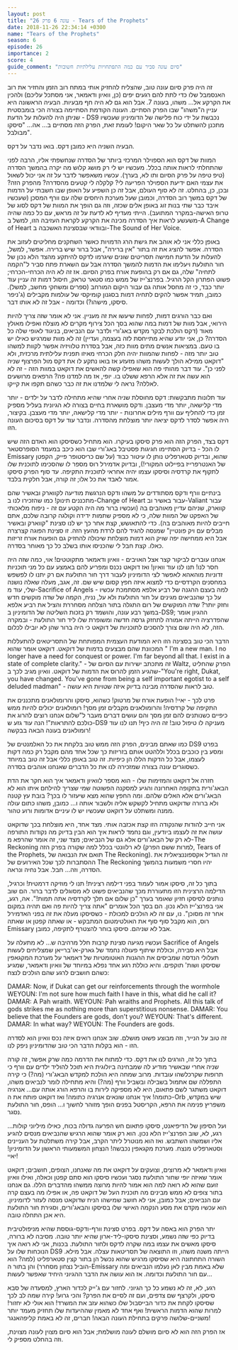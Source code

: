 ```yaml
---
layout: post
title: "עונה 6 פרק 26 - Tears of the Prophets"
date: 2018-11-26 22:34:14 +0300
name: "Tears of the Prophets"
season: 6
episode: 26
importance: 2
score: 4
guide_comment: "סיום עונה סביר עם כמה התפתחויות עלילתיות חשובות"
---
```

זה היה פרק סיום עונה טוב, שהצליח להחזיק אותי במתח רוב הזמן והחזיר את רוב האנסמבל שלו כדי לתת להם רגעים יפים (כן, וואיון ודאמאר, אני מסתכל עליכם) ולהכין את הקרקע אל... משהו, בעונה 7. אבל הוא גם לא היה חף מבעיות. הבעיה הראשונה היא עניין ה"משהו" שבו הפרק הסתיים. העונה הקודמת הסתיימה בצורה הכי בומבסטית שניתן היה להעלות על הדעת - DS9 נכבשת על ידי כוח פלישה של הדומיניון שעכשיו מתכנן להשתלט על כל שאר היקום! לעומת זאת, הפרק הזה מסתיים ב... אה... "סיסקו מבולבל".

הבעיה השניה היא כמובן דקס. בואו נדבר על דקס.

המוות של דקס הוא הספוילר המרכזי ביותר של הסדרה שנחשפתי אליו, הרבה לפני שהתחלתי לראות אותה בכלל. מעכשיו יש לי רק מושג קלוש מה יקרה בהמשך הסדרה (טיפ טיפה על פרק הסיום ותו לא, בערך). עכשיו משאפשר לדבר על זה אני יכול לשאול את עצמי האם ידיעת הספוילר הפריעה לי? קלקלה לי קטעים מהסדרה? מהפרק הזה? ובכן, כן, בהחלט. זה לא סוף העולם, אבל זה כן השפיע על האופן שבו חשבתי על הדמות של דקס במשך רוב הסדרה, וכמובן שעל מערכת היחסים שלה עם וורף המסכן (שעכשיו איבד כבר שתי בנות זוג באופן אלים שכזה, וזה גם הופך את המוות של דקס לסוג של טרופ האישה-במקרר המתועב). הייתי מעדיף לא לדעת על זה מראש, עם כל כמה שהיה משעשע לראות איך הסדרה מכינה את הקרקע לקראת העזיבה הזו, למשל ב-A Change of Heart ובוודאי שבסצינת האשכבה ב-The Sound of Her Voice.

באופן כללי אני לא אוהב את גישת הרג הדמויות כאשר השחקנים מחליטים לעזוב את הסדרה. אפשר להציג את זה בתור "אין ברירה", אבל ברור שיש ברירה. אפשר, למשל, להעלות על הדעת חמישה תסריטים שונים שיגרמו לדקס להיתקע מהצד הלא נכון של חור התולעת ויעלימו את הדמות להמשך הסדרה אבל עם השארת פתח סביר ל"הקמה לתחיה" שלה, גם אם רק בהופעת אורח בפרק הסיום. אז זה לא היה הכרחי-הכרחי; פשוט הפתרון הקל הרגיל. בפרנצ'ייז של ממש כמו סטאר טראק, חיסול דמות זה עניין עוד יותר כבד, כי זה מחסל אותה גם עבור היקום המורחב (ספרים ומשחקי מחשב, למשל). כמובן, תמיד אפשר להקים לתחיה דמות בסגנון קומיקסי של עולמות מקבילים (ג'ניפר סיסקו, מישהו?) וכדומה - אבל זה לא אותו דבר.

ואם כבר הורגים דמות, לפחות שיעשו את זה מעניין. אני לא אומר שזה צריך להיות הירואי, אבל מוות של דמות במה שהוא בסך הכל צירוף מקרים לא מוצלח ואפילו מאולץ מאוד (דקס הולכת לבקר מקדש באג'ורי ולדבר עם הנביאים, בניגוד לאופי שלה כל הסדרה? כן, אני יודע שהיא מתייחסת לזה בעצמה, ועדיין) זה לא מוות שמרגיש כאילו יש בו טעם. במציאות אנשים מתים מוות כזה, אבל בסדרת טלוויזיה אפשר לקוות למשהו טוב יותר מזה - לפחות שהמוות יהיה חלק הכרחי מאיזו תפנית עלילתית מרכזית, ולא "דוקאט ממילא הולך לעשות משהו מזעזע אז בואו נתקע לו את דקס מול הפרצוף שניה לפני כן". עוד דבר מהותי פה הוא שאפילו קשה להאשים את דוקאט במוות הזה - זה לא הוא עשה את זה אלא הרפא ששלט בו. יופי, אז מה למדנו פה? הרפאים מרושעים לאללה? נראה לי שלמדנו את זה כבר כשהם תקפו את קייקו.

עוד תלונות מתבקשות: דקס מחוסלת שניה אחרי שהיא מתחילה לדבר על ילדים - יותר מדי קלישאה, יותר מדי מעצבן. ודקס מושארת בחיים בצורה לא הגיונית בעליל מספיק זמן כדי להחליף עם וורף מילים אחרונות - יותר מדי קלישאה, יותר מדי מעצבן. בקיצור, היה אפשר לסדר לדקס יציאה יותר מוצלחת מהסדרה. ונדבר עוד על דקס בסיכום העונה הזו.

דקס בצד, הפרק הזה הוא פרק סיסקו בעיקרו. הוא מתחיל כשסיסקו הוא האדם הזה שיש לו הכל - בדיוק הסתיימו חגיגות פסטיבל באג'ורי שבו הוא כיכב במעמד הסופרסטאר Emissary שהוא, ובדיוק סטארפליט נותן לו עיטור כבוד (על שם כריסטופר פייק, הקפטן של האנטרפרייז בפיילוט המקורי!), ובדיוק אדמירל רוס מספר לו שהסכימו לתוכנית שלו לתקוף את קרדסיה וסיסקו עצמו יהיה אחראי לתוכנית התקיפה. עד סוף הפרק סיסקו אמור לאבד את כל אלו; זה קורה, אבל חלקית בלבד.

בינתיים וורף ודקס מסתודדים על משהו ודקס הנרגשת מודיעה לקווארק ובאשיר שהם מתכננים תינוק! כמו שהזכירו לנו ב-Change of Heart עבור באשיר וב-Valiant עבור קווארק, שניהם עדיין מאוהבים בה (ועכשיו ברור מה היה הקטע עם זה - ניפוח מלאכותי של האפקט של המוות שלה, כי לא מספיק שתמות ידידה וקולגה קרובה שלכם, אתם חייבים להיות מאוהבים בה). כדי להתאושש, קצת אחר כך יש לנו סצינת "קווארק ובאשיר מבלים עם ויק פונטיין" שמנסה להגיד להם לרדת מהעץ הזה. זו סצינת הפוגה קצרצרה אבל היא ממחישה יפה שויק הוא דמות מוצלחת שיכולה להחזיק גם הופעות אורח זריזות כאלו. קצת חבל לי שהכניסו אותו בשלב כל כך מאוחר בסדרה.

אנחנו עוברים לביקור קצר אצל האויבים - וואיון ודאמאר מתקוטטים! אוי, כמה שזה היה חסר לנו! תנו לנו עוד וואיון! ואז דוקאט נכנס ומפריע להם באמצע עם כל מני תוכניות זדוניות מוהאהא לאפשר לצי הדומיניון לעבור דרך חור התולעת אם רק יתנו לו לפשפש במחסנים הקרדסיים כדי למצוא איזה חפץ קסום שיש שם. זה, אגב, מעלה שאלה נושנה שלי, עוד מ-Sacrifice of Angels - למה בעצם ההגנה של רביע אלפא מסתמכת עכשיו על כך שהנביאים מגינים על חור התולעת ולא על, נניח, הקמה של שדה מוקשים חדש וחזק יותר? שדה המוקשים של רום התגלה בתור הצלחה מסחררת והציל את רביע אלפא במשך רבע עונה, והושמד רק בזכות השליטה של הדומיניון ב-DS9; ההגיון אומר שהפדרציה הייתה אמורה לתחזק גרסה חדשה ומשופרת שלו ליד חור התולעת - ובמקרה הזה, לא היה שום צורך להסכים לתוכניות של דוקאט כי היה ברור שהן לא יובילו לכלום.

הדבר הכי טוב בסצינה הזו היא המודעת העצמית המפותחת של התסריטאים להתעללות המכוונת שהם מבצעים בדמות של דוקאט. דוקאט אומר שהוא " I'm a new man. I no longer have a need for conquest or power. I'm far beyond all that. I exist in a state of complete clarity." - זה מתכתב ישירות עם הסיום של Waltz, הפרק שהחליט שהגיע הזמן להרוס את הדמות של דוקאט. וואיון מגיב לכך ב-"You're right, Dukat, you have changed. You've gone from being a self important egotist to a self deluded madman" - טוב לראות שהסדרה מבינה בדיוק איזה שטויות היא עושה.

פרט לכך - יאיי! הופעת אורח של מרטוק! כשהוא, סיסקו והרומולאנים מתכננים את התקיפה של קרדסיה! והרומולאנים מקבלים זמן מסך! רומולאנים יכולים להיות ממש כיפיים כשנותנים להם זמן מסך והם עושים דברים מעבר ל"שלום אנחנו רוצים להרוג את כולכם להתראות"! הנה עוד גזע ש-DS9 מעניקה לו טיפול טוב! זה היה כיף! תנו לנו עוד רומולאנים בעונה הבאה בבקשה!

כמו שאתם מבינים, הפרק הזה ממש טוב בלקחת את כל האלמנטים של DS9 בפרט ומסע בין כוכבים בכלל וללהטט אותם בזריזות כך שכל אחד מהם מקבל רק כמה דקות לעצמו, אבל כל הדקות הללו הן כיפיות. זה טוב באופן כללי אבל זה טוב במיוחד כשסוגרים עונה בצורה שמזכירה לנו את כל הדברים שאנחנו אוהבים בסדרה.

חזרה אל דוקאט והמזימות שלו - הוא מספר לוואיון ודאמאר איך הוא חקר את הדת הבאג'ורית בתקופה האחרונה והגיע למסקנה הפשוטה שמי שצריך להילחם איתו הוא לא הבאג'ורים אלא האלים שלהם. ומה החפץ שהוא מצא שיעזור לו בכך? בובת עץ קטנה ולא ברורה שדוקאט מתחיל לקשקש אליה ולשבור אותה ו... כמובן, משהו כתום עולה ממנה ומשתלט על דוקאט שעכשיו יש לו עיניים אדומות ורוע טהור.

אני חייב להודות שהנקודה הזו קצת אכזבה אותי. מצד אחד, היא מוצלחת בכך שדוקאט עושה את זה לעצמו ביודעין, וגם נחמד לראות איך הוא הבין בדיוק מה נקודות התורפה לא רק של הבאג'ורים אלא גם של הנביאים; מצד שני, זה אומר שהרפא מ-The Reckoning לא רלוונטי בכלל למה שקורה בפרק הזה (למרות ששם הפרק, Tears of the Prophets, תואם את הנבואה של The Reckoning). זה הגדיל אקספוננציאלית את ההסתברות לכך שכל האירועים של The Reckoning יהיו חסרי משמעות בהמשך הסדרה, וזה... חבל. אבל נחיה ונראה.

בתוך כל זה, סיסקו אמור לעמוד בפני דילמה רצינית! תנו לי מוזיקה דרמטית! וכרגיל, הדילמה הרצינית הזו מתעוררת מכך שהנביאים פשוט לא מסוגלים לדבר ברור. הם שוב נותנים לסיסקו חזיון שאומר בערך "כן שלום אם תלך לקרדסיה אתה תמות!". אה, רגע, אני בפרנצ'ייז הלא נכון. הם בסך הכל אומרים "אתה צריך להיות פה ואם תהיה במקום אחר זה מסוכן". נו, עם זה לא הולכים למכולת - כשסיסקו מעלה את זה בפני האדמירל רוס, הוא מקבל סוף סוף את האולטימטום המתבקש - או שאתה קפטן או שאתה Emissary אבל לא שניהם. סיסקו בוחר להצטרף לתקיפה, כמובן.

ועכשיו מגיעה סצינת קרבות חלל מרהיבה ש... לא מתעלה על Sacrifice of Angels אבל היא סבירה, וכוללת שיתוף פעולה נחמד של גארק-או'ברייאן שמצליחים לעשות תעלולי הנדסה שמביסים את ההגנות האוטומטיות של דאמאר על מערכת המקגאפין שסיסקו ושות' תוקפים. והיא כוללת רגע אחד נפלא במיוחד של וואיון ודאמאר, שמגיע כשהם חושבים לרגע שהם הולכים לנצח:

DAMAR: Now, if Dukat can get our reinforcements through the wormhole 
WEYOUN: I'm not sure how much faith I have in this, what did he call it? 
DAMAR: A Pah wraith. 
WEYOUN: Pah wraiths and Prophets. All this talk of gods strikes me as nothing more than superstitious nonsense. 
DAMAR: You believe that the Founders are gods, don't you? 
WEYOUN: That's different. 
DAMAR: In what way? 
WEYOUN: The Founders are gods.

זה טוב על הנייר, וזה מבוצע פשוט מושלם. שוב אנחנו רואים איזה נכס וואיון הוא לסדרה הזו - הוא בקלות הדבר הכי טוב שהדומיניון ניפק לנו.

בתוך כל זה, הורגים לנו את דקס. כדי למתוח את הדרמה כמה שרק אפשר, זה קורה שניה אחרי שבאשיר מודיע לה שמבחינה ביולוגית היא תוכל להוליד ילדים עם וורף כי תרופות שקרכלשהו עובדות. מרוב שמחה היא הולכת למקדש הבאג'ורי (מה?) כי קירה התפללה שם אתמול בשבילה ובשביל וורף (מה?) והיא מתחילה לומר לנביאים משהו, דוקאט משתגר לשם פתאום, היא לא מספיקה לירות בו והרפא הורג אותה עם... אנרגיה כתומה! איך אנחנו שונאים אנרגיה כתומה! ואז דוקאט פותח את ה-Orb שיש במקדש, משפריץ פנימה את הרפא, הקריסטל בפנים הופך מזוהר לחשוך ו... הופס, חור התולעת נסגר.

ועל הסיפון של הדיפיאנט, סיסקו פתאום חש הפרעה גדולה בכוח, כאילו מיליוני קולות... רגע, לא, שוב הפרנצ'ייז הלא נכון. הוא רק אומר שהוא הרגיש שהנביאים מנסים להגיע אליו ושמשהו השתבש. ואז הוא מנוטרל ליתר הקרב, אבל קירה משתלטת על העניינים וסטארפליט מנצח. מערכת מקגאפין נכבשה! הנצחון המשמעותי הראשון על הדומיניון! יאיי!

וואיון ודאמאר לא מרוצים, וצועקים על דוקאט את מה שאנחנו, הצופים, חושבים; דוקאט אומר שאיזה יופי שחור התולעת נסגר ועכשיו סיסקו הוא סתם קפטן וכאלה, ואילו וואיון זועם שהוא לא רואה למה הוא אמור להיות מרוצה ממשהו מהדברים הללו. גם אנחנו בתור צופים לא ממש מבינים מה תוכנית העל של דוקאט פה, או אפילו מה בעצם קרה עם הנביאים; אבל כמובן, אני לא חושב שמישהו הניח שדוקאט מנסה לעזור לדומיניון. הוא עכשיו מקדם את מסע הנקמה האישי שלו בסיסקו והבאג'ורים, וסגירת חור התולעת היא אכן התחלה טובה.

יתר הפרק הוא באסה על דקס. בפרט סצינת וורף-ודקס-גוססת שהיא מניפולטיבית בדיוק כפי שזה נשמע, וסצינת סיסקו-ליד-ארון שהיא יותר טובה. מסיבה לא ברורה, סיסקו מאשים את עצמו במה שקרה לדקס ולחור התולעת. בכנות, אני לא רואה איך הנוכחות שלו על DS9 הייתה משנה משהו, וזו התוצאה של תסריטאות עצלה. אבל מילא. השורה התחתונה היא שסיסקו מרגיש שהוא נכשל הן בתור קצין סטארפליט (למה? הוא הוביל נצחון מסחרר) והן בתור ה-Emissary שלא באמת מבין לאן נעלמו הנביאים ומה עם חור התולעת וכדומה. אז הוא עושה את הדבר ההגיוני היחיד שאפשר לעשות...

רגע, לא, זה לא נשמע כל כך הגיוני. לחזור עם ג'ייק לכדור הארץ, למסעדה של סבא סיסקו, ולקרצף שם צדפים, ועם זה לסיים את הפרק? והכי גרוע! קירה שמה לב לכך שסיסקו לקחת את כדור הבייסבול שלו כשהוא עזב את המשרד! הוא אולי לא יחזור! למרות שהוא הדמות הראשית! ואף אחד לא מאמין שההיעדות שלו תחזיק מעמד יותר משניים-שלושה פרקים בתחילת העונה הבאה! חברים, זה לא באמת קליפהאנגר!

אז הפרק הזה הוא לא סיום מושלם לעונה מושלמת; אבל הוא סיום מצוין לעונה מצוינת, וזה בהחלט מספיק לי.